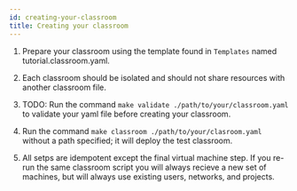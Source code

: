 ```yaml
---
id: creating-your-classroom
title: Creating your classroom
---
```


1. Prepare your classroom using the template found in `Templates` named tutorial.classroom.yaml.

2. Each classroom should be isolated and should not share resources with another classroom file.

3. TODO: Run the command `make validate ./path/to/your/classroom.yaml` to validate your yaml file before creating your classroom.

4. Run the command `make classroom ./path/to/your/clasroom.yaml` without a path specified; it will deploy the test classroom.

5. All setps are idempotent except the final virtual machine step. If you re-run the same classroom script you will always recieve a new set of machines, but will always use existing users, networks, and projects.

